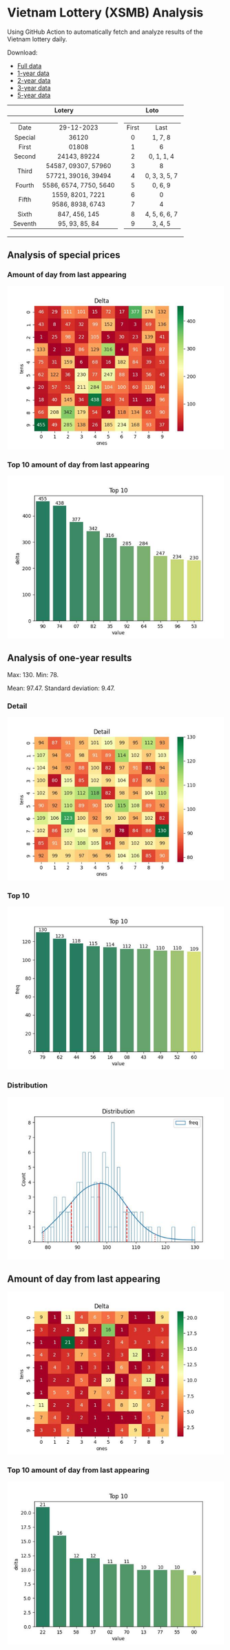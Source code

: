 # Vietnam Lottery (XSMB) Analysis

Using GitHub Action to automatically fetch and analyze results of the Vietnam lottery daily.

Download:

* [Full data](https://raw.githubusercontent.com/khiemdoan/vietnam-lottery-xsmb-analysis/main/results/xsmb.csv)
* [1-year data](https://raw.githubusercontent.com/khiemdoan/vietnam-lottery-xsmb-analysis/main/results/xsmb_1_year.csv)
* [2-year data](https://raw.githubusercontent.com/khiemdoan/vietnam-lottery-xsmb-analysis/main/results/xsmb_2_year.csv)
* [3-year data](https://raw.githubusercontent.com/khiemdoan/vietnam-lottery-xsmb-analysis/main/results/xsmb_3_year.csv)
* [5-year data](https://raw.githubusercontent.com/khiemdoan/vietnam-lottery-xsmb-analysis/main/results/xsmb_5_year.csv)

| Lotery      | Loto |
| :-----------: | :-----------: |
| <table><tr><td>Date</td><td>29-12-2023</td></tr><tr><td>Special</td><td>36120</td></tr><tr><td>First</td><td>01808</td></tr><tr><td>Second</td><td>24143, 89224</td></tr><tr><td rowspan="2">Third</td><td>54587, 09307, 57960</td></tr><tr><td>57721, 39016, 39494</td></tr><tr><td>Fourth</td><td>5586, 6574, 7750, 5640</td></tr><tr><td rowspan="2">Fifth</td><td>1559, 8201, 7221</td></tr><tr><td>9586, 8938, 6743</td></tr><tr><td>Sixth</td><td>847, 456, 145</td></tr><tr><td>Seventh</td><td>95, 93, 85, 84</td></tr></table> | <table><tr><td>First</td><td>Last</td></tr><tr><td>0</td><td>1, 7, 8</td></tr><tr><td>1</td><td>6</td></tr><tr><td>2</td><td>0, 1, 1, 4</td></tr><tr><td>3</td><td>8</td></tr><tr><td>4</td><td>0, 3, 3, 5, 7</td></tr><tr><td>5</td><td>0, 6, 9</td></tr><tr><td>6</td><td>0</td></tr><tr><td>7</td><td>4</td></tr><tr><td>8</td><td>4, 5, 6, 6, 7</td></tr><tr><td>9</td><td>3, 4, 5</td></tr></table> |


<h2>Analysis of special prices</h2>

<h3>Amount of day from last appearing</h3>

![Delta](images/special_delta.jpg)

<h3>Top 10 amount of day from last appearing</h3>

![Delta top 10](images/special_delta_top_10.jpg)

<h2>Analysis of one-year results</h2>

Max: 130. Min: 78.

Mean: 97.47. Standard deviation: 9.47.

<h3>Detail</h3>

![Detail](images/heatmap.jpg)

<h3>Top 10</h3>

![Top 10](images/top-10.jpg)

<h3>Distribution</h3>

![Distribution](images/distribution.jpg)

<h2>Amount of day from last appearing</h2>

![Delta](images/delta.jpg)

<h3>Top 10 amount of day from last appearing</h3>

![Delta top 10](images/delta_top_10.jpg)